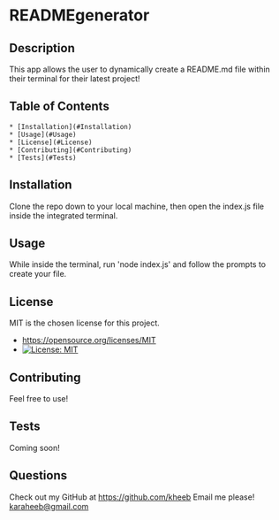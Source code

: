 # READMEgenerator

  ## Description
  This app allows the user to dynamically create a README.md file within their terminal for their latest project!

  ## Table of Contents
    * [Installation](#Installation)
    * [Usage](#Usage)
    * [License](#License)
    * [Contributing](#Contributing)
    * [Tests](#Tests)

  ## Installation
  Clone the repo down to your local machine, then open the index.js file inside the integrated terminal.

  ## Usage
  While inside the terminal, run 'node index.js' and follow the prompts to create your file.
  
  ## License
  MIT is the chosen license for this project.
  * https://opensource.org/licenses/MIT
  * [![License: MIT](https://img.shields.io/badge/License-MIT-yellow.svg)](https://opensource.org/licenses/MIT)

  ## Contributing
  Feel free to use!

  ## Tests
  Coming soon!

  ## Questions
  Check out my GitHub at https://github.com/kheeb
  Email me please!
  karaheeb@gmail.com
